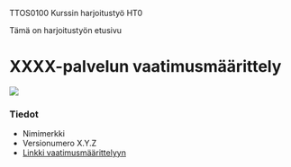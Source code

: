 TTOS0100 Kurssin harjoitustyö HT0

Tämä on harjoitustyön etusivu



# XXXX-palvelun vaatimusmäärittely


![](https://www.google.fi/url?sa=i&rct=j&q=&esrc=s&source=images&cd=&cad=rja&uact=8&ved=0ahUKEwj3tIaozc7RAhXBFSwKHXDtB1gQjRwIBw&url=https%3A%2F%2Ftwitter.com%2Fstick_man_says&psig=AFQjCNEmv0NBJm5fmTpl370aPJKxi73srA&ust=1484928886129275c)

### Tiedot

* Nimimerkki
* Versionumero X.Y.Z
* [Linkki vaatimusmäärittelyyn](https://github.com/JAMK-IT/TTOS0100-Ohjelmistosuunnittelu-ja-testaus/blob/master/pohja-vaatimusmaarittely.md)





